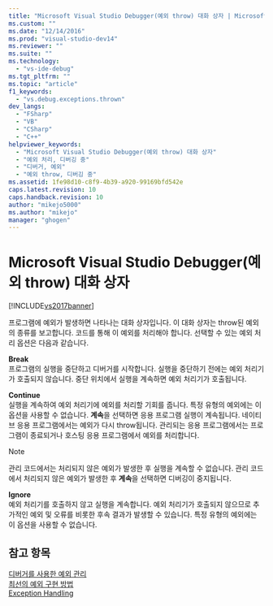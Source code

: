```yaml
---
title: "Microsoft Visual Studio Debugger(예외 throw) 대화 상자 | Microsoft Docs"
ms.custom: ""
ms.date: "12/14/2016"
ms.prod: "visual-studio-dev14"
ms.reviewer: ""
ms.suite: ""
ms.technology: 
  - "vs-ide-debug"
ms.tgt_pltfrm: ""
ms.topic: "article"
f1_keywords: 
  - "vs.debug.exceptions.thrown"
dev_langs: 
  - "FSharp"
  - "VB"
  - "CSharp"
  - "C++"
helpviewer_keywords: 
  - "Microsoft Visual Studio Debugger(예외 throw) 대화 상자"
  - "예외 처리, 디버깅 중"
  - "디버거, 예외"
  - "예외 throw, 디버깅 중"
ms.assetid: 1fe98d10-c8f9-4b39-a920-99169bfd542e
caps.latest.revision: 10
caps.handback.revision: 10
author: "mikejo5000"
ms.author: "mikejo"
manager: "ghogen"
---
```

# Microsoft Visual Studio Debugger(예외 throw) 대화 상자
[!INCLUDE[vs2017banner](../code-quality/includes/vs2017banner.md)]

프로그램에 예외가 발생하면 나타나는 대화 상자입니다.  이 대화 상자는 throw된 예외의 종류를 보고합니다.  코드를 통해 이 예외를 처리해야 합니다.  선택할 수 있는 예외 처리 옵션은 다음과 같습니다.  
  
 **Break**  
 프로그램의 실행을 중단하고 디버거를 시작합니다.  실행을 중단하기 전에는 예외 처리기가 호출되지 않습니다.  중단 위치에서 실행을 계속하면 예외 처리기가 호출됩니다.  
  
 **Continue**  
 실행을 계속하여 예외 처리기에 예외를 처리할 기회를 줍니다.  특정 유형의 예외에는 이 옵션을 사용할 수 없습니다.  **계속**을 선택하면 응용 프로그램 실행이 계속됩니다.  네이티브 응용 프로그램에서는 예외가 다시 throw됩니다.  관리되는 응용 프로그램에서는 프로그램이 종료되거나 호스팅 응용 프로그램에서 예외를 처리합니다.  
  
> [!NOTE]
>  관리 코드에서는 처리되지 않은 예외가 발생한 후 실행을 계속할 수 없습니다.  관리 코드에서 처리되지 않은 예외가 발생한 후 **계속**을 선택하면 디버깅이 중지됩니다.  
  
 **Ignore**  
 예외 처리기를 호출하지 않고 실행을 계속합니다.  예외 처리기가 호출되지 않으므로 추가적인 예외 및 오류를 비롯한 후속 결과가 발생할 수 있습니다.  특정 유형의 예외에는 이 옵션을 사용할 수 없습니다.  
  
## 참고 항목  
 [디버거를 사용한 예외 관리](../debugger/managing-exceptions-with-the-debugger.md)   
 [최선의 예외 구현 방법](../Topic/Best%20Practices%20for%20Exceptions.md)   
 [Exception Handling](/visual-cpp/windows/exception-handling-cpp-component-extensions)
